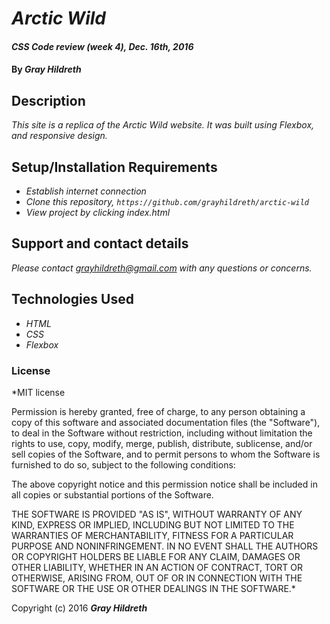 # _Arctic Wild_

#### _CSS Code review (week 4), Dec. 16th, 2016_

#### By _**Gray Hildreth**_

## Description

_This site is a replica of the Arctic Wild website.  It was built using Flexbox, and responsive design._

## Setup/Installation Requirements

* _Establish internet connection_
* _Clone this repository, `https://github.com/grayhildreth/arctic-wild`_
* _View project by clicking index.html_

## Support and contact details

_Please contact grayhildreth@gmail.com with any questions or concerns._

## Technologies Used

* _HTML_
* _CSS_
* _Flexbox_

### License

*MIT license

Permission is hereby granted, free of charge, to any person obtaining a copy of this software and associated documentation files (the "Software"), to deal in the Software without restriction, including without limitation the rights to use, copy, modify, merge, publish, distribute, sublicense, and/or sell copies of the Software, and to permit persons to whom the Software is furnished to do so, subject to the following conditions:

The above copyright notice and this permission notice shall be included in all copies or substantial portions of the Software.

THE SOFTWARE IS PROVIDED "AS IS", WITHOUT WARRANTY OF ANY KIND, EXPRESS OR IMPLIED, INCLUDING BUT NOT LIMITED TO THE WARRANTIES OF MERCHANTABILITY, FITNESS FOR A PARTICULAR PURPOSE AND NONINFRINGEMENT. IN NO EVENT SHALL THE AUTHORS OR COPYRIGHT HOLDERS BE LIABLE FOR ANY CLAIM, DAMAGES OR OTHER LIABILITY, WHETHER IN AN ACTION OF CONTRACT, TORT OR OTHERWISE, ARISING FROM, OUT OF OR IN CONNECTION WITH THE SOFTWARE OR THE USE OR OTHER DEALINGS IN THE SOFTWARE.*

Copyright (c) 2016 **_Gray Hildreth_**
